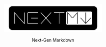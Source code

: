 <div align="center">
  
<img src="nextmark-framed.svg" width="320px"/>

Next-Gen Markdown
  
</div>

